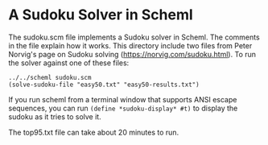 # A Sudoku Solver in Scheml
The sudoku.scm file implements a Sudoku solver in Scheml. The comments in
the file explain how it works. This directory include two files from
Peter Norvig's page on Sudoku solving (https://norvig.com/sudoku.html).
To run the solver against one of these files:
```shell
../../scheml sudoku.scm
(solve-sudoku-file "easy50.txt" "easy50-results.txt")
```

If you run scheml from a terminal window that supports ANSI escape sequences,
you can run `(define *sudoku-display* #t)` to display the sudoku as it tries
to solve it.

The top95.txt file can take about 20 minutes to run.
